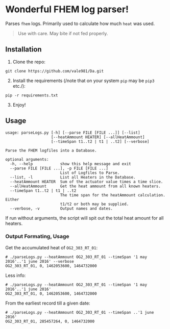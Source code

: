 # Wonderful FHEM log parser!
Parses `fhem` logs. Primarily used to calculate how much `heat` was used.
 > Use with care. May bite if not fed properly.

## Installation

1. Clone the repo:
```
git clone https://github.com/vale981/Da.git
```

2. Install the requirements (/note that on your system `pip` may be `pip3` etc./):
```
pip -r requirements.txt
```
3. Enjoy!

## Usage
```
usage: parseLogs.py [-h] [--parse FILE [FILE ...]] [--list]
                    [--heatAmmount HEATER] [--allHeatAmmount]
                    [--timeSpan t1..t2 | t1 | ..t2] [--verbose]

Parse the FHEM logfiles into a Database.

optional arguments:
  -h, --help            show this help message and exit
  --parse FILE [FILE ...], -p FILE [FILE ...]
                        List of Logfiles to Parse.
  --list, -l            List all Heaters in the Database.
  --heatAmmount HEATER  Sum of the actuator value times a time slice.
  --allHeatAmmount      Get the heat ammount from all known heaters.
  --timeSpan t1..t2 | t1 | ..t2
                        The time span for the heatAmmount calculation. Either
                        t1/t2 or both may be supplied.
  --verbose, -v         Output names and dates.
```

If run without arguments, the script will spit out the total heat amount for all heaters.

### Output Formating, Usage
Get the accumulated heat of `OG2_303_RT_01`:
```
# ./parseLogs.py --heatAmmount OG2_303_RT_01 --timeSpan '1 may 2016'..'1 june 2016' --verbose
OG2_303_RT_01, 0, 1462053600, 1464732000
```

Less info:
```
# ./parseLogs.py --heatAmmount OG2_303_RT_01 --timeSpan '1 may 2016'..'1 june 2016'
OG2_303_RT_01, 0, 1462053600, 1464732000
```

From the earliest record till a given date:
```
# ./parseLogs.py --heatAmmount OG2_303_RT_01 --timeSpan ..'1 june 2016'
OG2_303_RT_01, 285457264, 0, 1464732000
```


